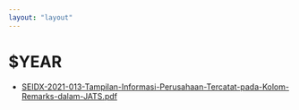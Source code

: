 ```yaml
---
layout: "layout"
---
```

# $YEAR
* [SEIDX-2021-013-Tampilan-Informasi-Perusahaan-Tercatat-pada-Kolom-Remarks-dalam-JATS.pdf](SEIDX-2021-013-Tampilan-Informasi-Perusahaan-Tercatat-pada-Kolom-Remarks-dalam-JATS.pdf)
